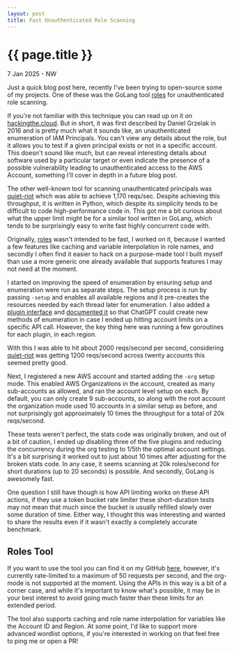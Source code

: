 ```yaml
---
layout: post
title: Fast Unauthenticated Role Scanning 
---
```


{{ page.title }}
================

<p class="meta">7 Jan 2025 - NW</p>

Just a quick blog post here, recently I've been trying to open-source some of my projects. One of these was the GoLang
tool [roles](https://github.com/RyanJarv/roles/blob/main/README.md) for unauthenticated role scanning.

If you're not familiar with this technique you can read up on it on [hackingthe.cloud](https://hackingthe.cloud/aws/enumeration/enum_iam_user_role/).
But in short, it was first described by Daniel Grzelak in 2016 and is pretty much what it sounds like, an unauthenticated
enumeration of IAM Principals. You can't view any details about the role, but it allows you to test if a given principal
exists or not in a specific account. This doesn't sound like much, but can reveal interesting details about software
used by a particular target or even indicate the presence of a possible vulnerability leading to unauthenticated
access to the AWS Account, something I'll cover in depth in a future blog post.

The other well-known tool for scanning unauthenticated principals was [quiet-riot](https://github.com/righteousgambit/quiet-riot)
which was able to achieve 1,170 reqs/sec. Despite achieving this throughput, it is
written in Python, which despite its simplicity tends to be difficult to code high-performance code in. This got me
a bit curious about what the upper limit might be for a similar tool written in GoLang, which tends to be surprisingly
easy to write fast highly concurrent code with.

Originally, [roles](https://github.com/RyanJarv/roles/blob/main/README.md) wasn't intended to be fast, I worked
on it, because I wanted a few features like caching and variable interpolation in role names, and secondly I often find it
easier to hack on a purpose-made tool I built myself than use a more generic one already available that supports
features I may not need at the moment.

I started on improving the speed of enumeration by ensuring setup and enumeration were run as separate steps. The setup
process is run by passing `-setup` and enables all available regions and it pre-creates the resources needed by each thread
later for enumeration. I also added a [plugin interface](https://github.com/RyanJarv/roles/blob/aab41f059c761049a057fd04efe40da768efbae1/pkg/plugins/types.go#L10)
and [documented it](https://github.com/RyanJarv/roles/tree/main?tab=readme-ov-file#plugins) so that ChatGPT could create
new methods of enumeration in case I ended up hitting account limits on a specific API call. However, the key thing here
was running a few goroutines for each plugin, in each region.

With this I was able to hit about 2000 reqs/second per second, considering [quiet-riot](https://github.com/righteousgambit/quiet-riot)
was getting 1200 reqs/second across twenty accounts this seemed pretty good.

Next, I registered a new AWS account and started adding the `-org` setup mode. This enabled AWS Organizations in the
account, created as many sub-accounts as allowed, and ran the account level setup on each. By default, you can only
create 9 sub-accounts, so along with the root account the organization mode used 10 accounts in a similar setup as
before, and not surprisingly got approximately 10 times the throughput for a total of 20k reqs/second.

These tests weren't perfect, the stats code was originally broken, and out of a bit of caution, I ended up disabling
three of the five plugins and reducing the concurrency during the org testing to 1/5th the optimal account settings.
It's a bit surprising it worked out to just about 10 times after adjusting for the broken stats code. In any
case, it seems scanning at 20k roles/second for short durations (up to 20 seconds) is possible. And secondly, GoLang is awesomely fast.

One question I still have though is how API limiting works on these API actions, if they use a token bucket rate
limiter these short-duration tests may not mean that much since the bucket is usually refilled slowly over some duration
of time. Either way, I thought this was interesting and wanted to share the results even if it wasn't exactly a
completely accurate benchmark.


## Roles Tool

If you want to use the tool you can find it on my GitHub [here](https://github.com/RyanJarv/roles), however, it's
currently rate-limited to a maximum of 50 requests per second, and the org-mode is not supported at the moment. Using
the APIs in this way is a bit of a corner case, and while it's important to know what's possible, it may be in your
best interest to avoid going much faster than these limits for an extended period.

The tool also supports caching and role name interpolation for variables like the Account ID and Region. At some point, I'd like to support more
advanced wordlist options, if you're interested in working on that feel free to ping me or open a PR!



